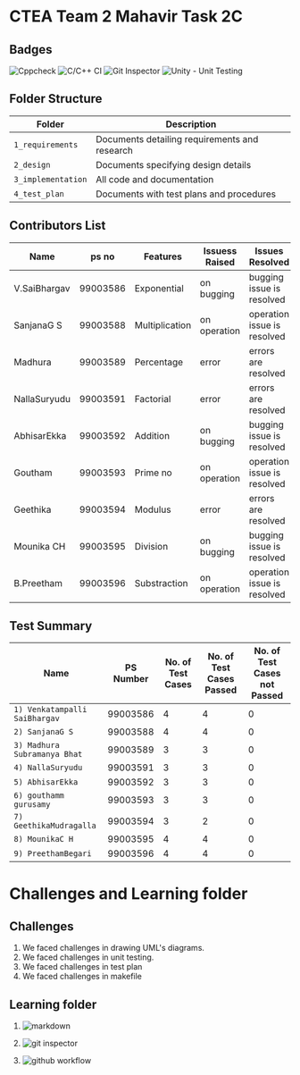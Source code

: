 # CTEA Team 2 Mahavir Task 2C

## Badges

![Cppcheck](https://github.com/99003592/Team2-TaskCalculator/workflows/Cppcheck/badge.svg)    ![C/C++ CI](https://github.com/99003592/Team2-TaskCalculator/workflows/C/C++%20CI/badge.svg)   ![Git Inspector](https://github.com/99003592/Team2-TaskCalculator/workflows/Git%20Inspector/badge.svg)   ![Unity - Unit Testing](https://github.com/99003592/Team2-TaskCalculator/workflows/Unity%20-%20Unit%20Testing/badge.svg)

## Folder Structure
Folder             | Description
-------------------| -----------------------------------------
`1_requirements`   | Documents detailing requirements and research
`2_design`         | Documents specifying design details
`3_implementation` | All code and documentation
`4_test_plan`      | Documents with test plans and procedures

## Contributors List

**Name**      | **ps no**  | Features     |  Issuess Raised                                  |             Issues Resolved                            |
--------------|------------|--------------|--------------------------------------------------|--------------------------------------------------------|
V.SaiBhargav  |99003586    |Exponential   | on bugging                                       | bugging issue is resolved                              |
SanjanaG S    |99003588    |Multiplication| on operation                                     |operation issue is resolved                             |
Madhura       |99003589    |Percentage    | error                                            |errors are resolved                                     |
NallaSuryudu  |99003591    |Factorial     | error                                            |errors are resolved                                     |
AbhisarEkka   |99003592    |Addition      |on bugging                                        |bugging issue is resolved                               |
Goutham       |99003593    |Prime no      | on operation                                     |operation issue is resolved                             |
Geethika      |99003594    |Modulus       |error                                             |errors are resolved                                     |
Mounika CH    |99003595    |Division      |on bugging                                        |bugging issue is resolved                               |
B.Preetham    |99003596    |Substraction  |   on operation                                   |operation issue is resolved                             |




## Test Summary
Name                  | PS Number            | No. of Test Cases             | No. of Test Cases Passed          | No. of Test Cases not Passed 
----------------------|-------------------|------------------------------|----------------------------------|-------------------------------
`1) Venkatampalli SaiBhargav` | 99003586     | 4 | 4 | 0
`2) SanjanaG S`           | 99003588 | 4 | 4 | 0
`3) Madhura Subramanya Bhat` | 99003589 | 3 | 3 | 0
`4) NallaSuryudu`| 99003591 | 3 | 3 | 0
`5) AbhisarEkka` | 99003592  | 3 | 3 | 0
`6) gouthamm gurusamy`   | 99003593 | 3 | 3 | 0
`7) GeethikaMudragalla`  | 99003594  | 3 | 2 | 0
`8) MounikaC H` | 99003595  | 4 | 4 | 0
`9) PreethamBegari`  | 99003596  | 4 | 4 | 0


# Challenges and Learning folder
## Challenges

1. We faced challenges in drawing UML's diagrams.
2. We faced challenges in unit testing.
3. We faced challenges in test plan
4. We faced challenges in makefile

## Learning folder
1. ![markdown](https://github.com/adam-p/markdown-here/wiki/Markdown-Cheatsheet#images)

2. ![git inspector](https://github.com/ejwa/gitinspector.git)

3. ![github workflow](https://docs.github.com/en/actions/learn-github-action) 

